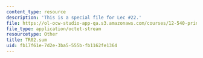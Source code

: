 ```yaml
---
content_type: resource
description: 'This is a special file for Lec #22.'
file: https://ol-ocw-studio-app-qa.s3.amazonaws.com/courses/12-540-principles-of-the-global-positioning-system-spring-2012/fb17f61e7d2e3ba5555bfb1162fe1364_TR02.sum
file_type: application/octet-stream
resourcetype: Other
title: TR02.sum
uid: fb17f61e-7d2e-3ba5-555b-fb1162fe1364
---
```

